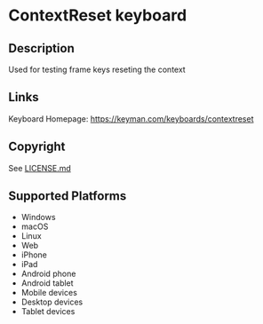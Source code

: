 ContextReset keyboard
==============

Description
-----------
Used for testing frame keys reseting the context

Links
-----
Keyboard Homepage: https://keyman.com/keyboards/contextreset

Copyright
---------
See [LICENSE.md](LICENSE.md)

Supported Platforms
-------------------
 * Windows
 * macOS
 * Linux
 * Web
 * iPhone
 * iPad
 * Android phone
 * Android tablet
 * Mobile devices
 * Desktop devices
 * Tablet devices

